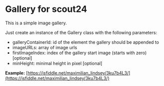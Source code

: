 # Gallery for scout24

This is a simple image gallery. 

Just create an instance of the Gallery class with the following parameters:

- galleryContainerId: id of the element the gallery should be appended to
- imageURLs: array of image urls
- firstImageIndex: index of the gallery start image (starts with zero) [optional]
- minHeight: minimal height in pixel [optional]

**Example:** [https://jsfiddle.net/maximilian_lindsey/3ku7b4L3/](https://jsfiddle.net/maximilian_lindsey/3ku7b4L3/)
